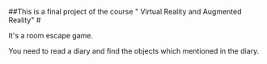 ##This is a final project of the course " Virtual Reality and Augmented Reality" #

It's a room escape game.

You need to read a diary and find the objects which mentioned in the diary.